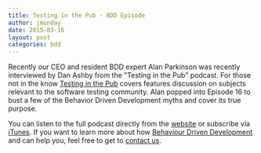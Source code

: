 ```yaml
---
title: Testing in the Pub - BDD Episode
author: jmunday
date: 2015-03-16
layout: post
categories: bdd
---
```


Recently our CEO and resident BDD expert Alan Parkinson was recently interviewed by Dan Ashby from the "Testing in the Pub" podcast. For those not in the know [Testing in the Pub](http://testinginthepub.co.uk/testinginthepub/testing/tdd-bdd-alan-parkinson/) covers features discussion on subjects relevant to the software testing community. Alan popped into Episode 16 to bust a few of the Behavior Driven Development myths and cover its true purpose.

You can listen to the full podcast directly from the [website](http://testinginthepub.co.uk/testinginthepub/testing/tdd-bdd-alan-parkinson/) or subscribe via [iTunes](https://itunes.apple.com/gb/podcast/testing-in-the-pub/id813838299?mt=2). If you want to learn more about how [Behaviour Driven Development](http://www.hindsightsoftware.com/why-bdd) and can help you, feel free to get to [contact us](try.behave.pro/contact-us).